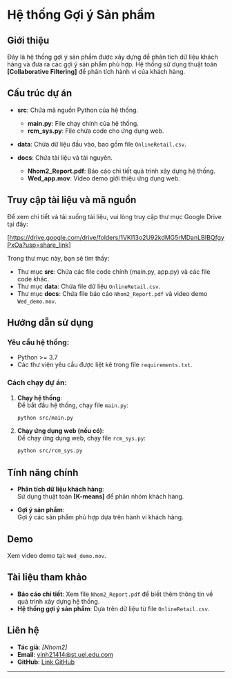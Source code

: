 # Hệ thống Gợi ý Sản phẩm

## Giới thiệu

Đây là hệ thống gợi ý sản phẩm được xây dựng để phân tích dữ liệu khách hàng và đưa ra các gợi ý sản phẩm phù hợp. Hệ thống sử dụng thuật toán **[Collaborative Filtering]** để phân tích hành vi của khách hàng.

## Cấu trúc dự án

- **src**: Chứa mã nguồn Python của hệ thống.
    - **main.py**: File chạy chính của hệ thống.
    - **rcm_sys.py**: File chứa code cho ứng dụng web.
  
- **data**: Chứa dữ liệu đầu vào, bao gồm file `OnlineRetail.csv`.

- **docs**: Chứa tài liệu và tài nguyên.
    - **Nhom2_Report.pdf**: Báo cáo chi tiết quá trình xây dựng hệ thống.
    - **Wed_app.mov**: Video demo giới thiệu ứng dụng web.

## Truy cập tài liệu và mã nguồn

Để xem chi tiết và tải xuống tài liệu, vui lòng truy cập thư mục Google Drive tại đây:

[https://drive.google.com/drive/folders/1VKl13o2U92kdMG5rMDanLBIBQfgyPxOa?usp=share_link]

Trong thư mục này, bạn sẽ tìm thấy:

- Thư mục **src**: Chứa các file code chính (main.py, app.py) và các file code khác.
- Thư mục **data**: Chứa file dữ liệu `OnlineRetail.csv`.
- Thư mục **docs**: Chứa file báo cáo `Nhom2_Report.pdf` và video demo `Wed_demo.mov`.

## Hướng dẫn sử dụng

### Yêu cầu hệ thống:
- Python >= 3.7
- Các thư viện yêu cầu được liệt kê trong file `requirements.txt`.

### Cách chạy dự án:
1. **Chạy hệ thống**:  
    Để bắt đầu hệ thống, chạy file `main.py`:
    ```bash
    python src/main.py
    ```

2. **Chạy ứng dụng web (nếu có)**:  
    Để chạy ứng dụng web, chạy file `rcm_sys.py`:
    ```bash
    python src/rcm_sys.py
    ```

## Tính năng chính

- **Phân tích dữ liệu khách hàng**:  
    Sử dụng thuật toán **[K-means]** để phân nhóm khách hàng.

- **Gợi ý sản phẩm**:  
    Gợi ý các sản phẩm phù hợp dựa trên hành vi khách hàng.

## Demo

Xem video demo tại: `Wed_demo.mov`.

## Tài liệu tham khảo

- **Báo cáo chi tiết**: Xem file `Nhom2_Report.pdf` để biết thêm thông tin về quá trình xây dựng hệ thống.
- **Hệ thống gợi ý sản phẩm**: Dựa trên dữ liệu từ file `OnlineRetail.csv`.

## Liên hệ

- **Tác giả**: _[Nhom2]_
- **Email**: [vinh21414@st.uel.edu.com](mailto:vinh21414@st.uel.edu.com)
- **GitHub**: [Link GitHub](https://github.com/GalvinFinTech?)

---
